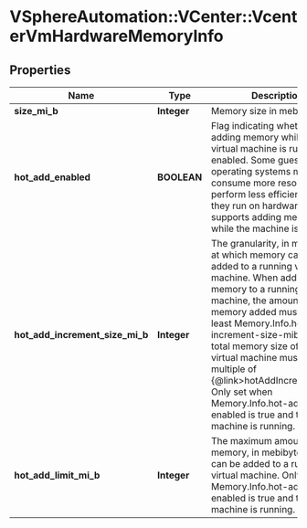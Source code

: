 # VSphereAutomation::VCenter::VcenterVmHardwareMemoryInfo

## Properties
Name | Type | Description | Notes
------------ | ------------- | ------------- | -------------
**size_mi_b** | **Integer** | Memory size in mebibytes. | [optional] 
**hot_add_enabled** | **BOOLEAN** | Flag indicating whether adding memory while the virtual machine is running is enabled.   Some guest operating systems may consume more resources or perform less efficiently when they run on hardware that supports adding memory while the machine is running.  | [optional] 
**hot_add_increment_size_mi_b** | **Integer** | The granularity, in mebibytes, at which memory can be added to a running virtual machine.   When adding memory to a running virtual machine, the amount of memory added must be at least Memory.Info.hot-add-increment-size-mib and the total memory size of the virtual machine must be a multiple of {@link&gt;hotAddIncrementSize}.  Only set when Memory.Info.hot-add-enabled is true and the virtual machine is running. | [optional] 
**hot_add_limit_mi_b** | **Integer** | The maximum amount of memory, in mebibytes, that can be added to a running virtual machine. Only set when Memory.Info.hot-add-enabled is true and the virtual machine is running. | [optional] 


